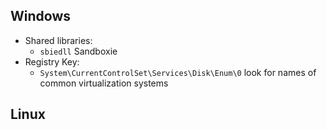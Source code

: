 ## Windows

* Shared libraries:
	* ```sbiedll``` Sandboxie
* Registry Key:
	* ```System\CurrentControlSet\Services\Disk\Enum\0``` look for names of common virtualization systems

## Linux
